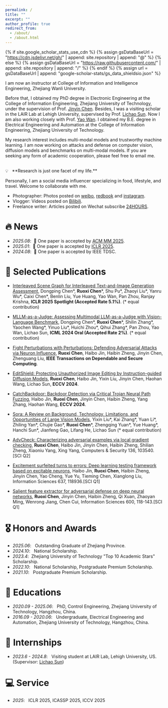 ```yaml
---
permalink: /
title: ""
excerpt: ""
author_profile: true
redirect_from: 
  - /about/
  - /about.html
---
```


{% if site.google_scholar_stats_use_cdn %}
{% assign gsDataBaseUrl = "https://cdn.jsdelivr.net/gh/" | append: site.repository | append: "@" %}
{% else %}
{% assign gsDataBaseUrl = "https://raw.githubusercontent.com/" | append: site.repository | append: "/" %}
{% endif %}
{% assign url = gsDataBaseUrl | append: "google-scholar-stats/gs_data_shieldsio.json" %}

<span class='anchor' id='about-me'></span>

I am now an instructor at College of Information and Intelligence Engineering, Zhejiang Wanli University. 

Before that, I obtained my PhD degree in Electronic Engineering at the College of Information Engineering, Zhejiang University of Technology, under the supervision of Prof. [Jinyin Chen](http://121.196.145.171:8080/chenjinyin/). Besides, I was a visiting scholar in the LAIR Lab at Lehigh University, supervised by Prof. [Lichao Sun](https://lichao-sun.github.io/). Now I am also working closely with Prof. [Yao Wan](https://scholar.google.com/citations?user=c3MtqtMAAAAJ&hl=en).
I obtained my B.E. degree in Electrical Engineering and Automation at the College of Information Engineering, Zhejiang University of Technology.

My research interest includes multi-modal models and trustworthy machine learning. I am now working on attacks and defense on computer vision, diffusion models and benchmarks on multi-modal models. If you are seeking any form of academic cooperation, please feel free to email me.

<br/>
💡 &nbsp; **Research is just one facet of my life.** 

Personally, I am a social media influencer specializing in food, lifestyle, and travel. Welcome to collaborate with me.
- Photographer: Photos posted on [weibo](https://weibo.com/u/2900962381), [redbook](https://www.xiaohongshu.com/user/profile/5f30dfc3000000000100bb43?xhsshare=CopyLink&appuid=61bc33570000000010006e41&apptime=1716239785) and [instagram](https://www.instagram.com/dipsy0830?igsh=MXFkb3IycmcyY2RlYQ%3D%3D&utm_source=qr).
- Vlogger: Videos posted on [Bilibili](https://b23.tv/qs3fDIC).
- Freelance writer: Articles posted on Wechat subscribe [24HOURS](https://mp.weixin.qq.com/s/g2YgkbGvIrCevYSiA6IVEA).

# 🔥 News
- *2025.08*: &nbsp;🎉 One paper is accepted by [ACM MM 2025](https://acmmm2025.org/).
- *2025.01*: &nbsp;🎉 One paper is accepted by [ICLR 2025](https://iclr.cc/virtual/2025/papers.html).
- *2024.08*: &nbsp;🎉 One paper is accepted by IEEE TDSC.

# 📝 Selected Publications 

- [Interleaved Scene Graph for Interleaved Text-and-Image Generation Assessment](https://arxiv.org/pdf/2411.17188), Dongping Chen\*, **Ruoxi Chen**\*, Shu Pu\*, Zhaoyi Liu\*, Yanru Wu\*, Caixi Chen\*, Benlin Liu, Yue Huang, Yao Wan, Pan Zhou, Ranjay Krishna, **ICLR 2025 Spotlight  (Accepted Rate 5.1%)**. (\* equal contribution)
- [MLLM-as-a-Judge: Assessing Multimodal LLM-as-a-Judge with Vision-Language Benchmark](https://arxiv.org/pdf/2402.04788), Dongping Chen\*, **Ruoxi Chen**\*, Shilin Zhang\*, Yaochen Wang\*, Yinuo Liu\*, Huichi Zhou\*, Qihui Zhang\*, Pan Zhou, Yao Wan, Lichao Sun, **ICML 2024 Oral (Accepted Rate 2%)**. (\* equal contribution)
- [Fight Perturbations with Perturbations: Defending Adversarial Attacks via Neuron Influence](https://ieeexplore.ieee.org/abstract/document/10640242), **Ruoxi Chen**, Haibo Jin, Haibin Zheng, Jinyin Chen, Zhenguang Liu, **IEEE Transactions on Dependable and Secure Computing**.
- [EditShield: Protecting Unauthorized Image Editing by Instruction-guided Diffusion Models](https://arxiv.org/pdf/2311.12066), **Ruoxi Chen**, Haibo Jin, Yixin Liu, Jinyin Chen, Haohan Wang, Lichao Sun, **ECCV 2024**.
- [CatchBackdoor: Backdoor Detection via Critical Trojan Neural Path Fuzzing](https://www.ecva.net/papers/eccv_2024/papers_ECCV/papers/06326.pdf), Haibo Jin, **Ruoxi Chen**, Jinyin Chen, Haibin Zheng, Yang Zhang, Haohan Wang, **ECCV 2024**.

- [Sora: A Review on Background, Technology, Limitations, and Opportunities of Large Vision Models](https://arxiv.org/abs/2402.17177), Yixin Liu\*, Kai Zhang\*, Yuan Li\*, Zhiling Yan\*, Chujie Gao\*, **Ruoxi Chen**\*, Zhengqing Yuan\*, Yue Huang\*, Hanchi Sun\*, Jianfeng Gao, Lifang He, Lichao Sun (\* equal contribution)

- [AdvCheck: Characterizing adversarial examples via local gradient checking](https://www.sciencedirect.com/science/article/pii/S0167404823004509), **Ruoxi Chen**, Haibo Jin, Jinyin Chen, Haibin Zheng, Shilian Zheng, Xiaoniu Yang, Xing Yang, Computers & Security 136, 103540. \[SCI Q2\]

- [Excitement surfeited turns to errors: Deep learning testing framework based on excitable neurons](https://www.sciencedirect.com/science/article/pii/S0020025523005054), Haibo Jin, **Ruoxi Chen**, Haibin Zheng, Jinyin Chen, Yao Cheng, Yue Yu, Tieming Chen, Xianglong Liu, Information Sciences 637, 118936.\[SCI Q1\]

- [Salient feature extractor for adversarial defense on deep neural networks](https://www.sciencedirect.com/science/article/pii/S0020025522002754), **Ruoxi Chen**, Jinyin Chen, Haibin Zheng, Qi Xuan, Zhaoyan Ming, Wenrong Jiang, Chen Cui, Information Sciences 600, 118-143.\[SCI Q1\]

# 🎖️ Honors and Awards
- *2025.06*: &nbsp; Outstanding Graduate of Zhejiang Province.
- *2024.10*: &nbsp; National Scholarship.
- *2023.4*: &nbsp;Zhejiang University of Technology "Top 10 Academic Stars" Scholarship. 
- *2022.10*: &nbsp; National Scholarship, Postgraduate Premium Scholarship.
- *2021.10*: &nbsp; Postgraduate Premium Scholarship.
  
# 📖 Educations
- *2020.09 - 2025.06*: &nbsp; PhD, Control Engineering, Zhejiang University of Technology, Hangzhou, China. 
- *2016.09 - 2020.06*: &nbsp; Undergraduate, Electrical Engineering and Automation, Zhejiang University of Technology, Hangzhou, China. 


# 🔖 Internships
- *2023.6 - 2024.8*: &nbsp; Visiting student at LAIR Lab, Lehigh University, US. (Supervisor: [Lichao Sun](https://lichao-sun.github.io/))

# 💻 Service
- *2025*: &nbsp; ICLR 2025, ICASSP 2025, ICCV 2025

